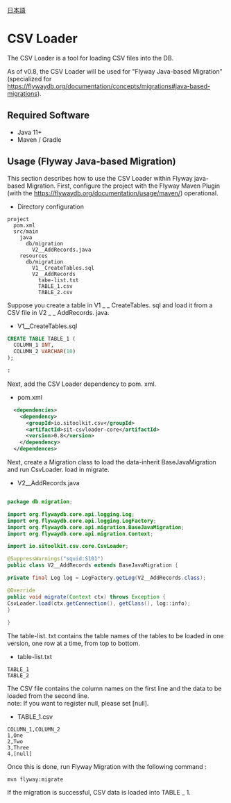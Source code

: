 [日本語](README_ja.md)

# CSV Loader

The CSV Loader is a tool for loading CSV files into the DB.

As of v0.8, the CSV Loader will be used for "Flyway Java-based Migration" (specialized for https://flywaydb.org/documentation/concepts/migrations#java-based-migrations).



## Required Software

- Java 11+
- Maven / Gradle

## Usage (Flyway Java-based Migration)

This section describes how to use the CSV Loader within Flyway java-based Migration.
First, configure the project with the Flyway Maven Plugin (with the https://flywaydb.org/documentation/usage/maven/) operational.

- Directory configuration

```
project
  pom.xml
  src/main
    java
      db/migration
        V2__AddRecords.java
    resources
      db/migration
        V1__CreateTables.sql
        V2__AddRecords
          tabe-list.txt
          TABLE_1.csv
          TABLE_2.csv
```


Suppose you create a table in V1 _ _ CreateTables. sql and load it from a CSV file in V2 _ _ AddRecords. java.

- V1__CreateTables.sql

```sql
CREATE TABLE TABLE_1 (
  COLUMN_1 INT,
  COLUMN_2 VARCHAR(10)
);

:
```



Next, add the CSV Loader dependency to pom. xml.

- pom.xml

```xml
  <dependencies>
    <dependency>
      <groupId>io.sitoolkit.csv</groupId>
      <artifactId>sit-csvloader-core</artifactId>
      <version>0.8</version>
    </dependency>
  </dependences>
```


Next, create a Migration class to load the data-inherit BaseJavaMigration and run CsvLoader. load in migrate.

- V2__AddRecords.java

```java

package db.migration;

import org.flywaydb.core.api.logging.Log;
import org.flywaydb.core.api.logging.LogFactory;
import org.flywaydb.core.api.migration.BaseJavaMigration;
import org.flywaydb.core.api.migration.Context;

import io.sitoolkit.csv.core.CsvLoader;

@SuppressWarnings("squid:S101")
public class V2__AddRecords extends BaseJavaMigration {

private final Log log = LogFactory.getLog(V2__AddRecords.class);

@Override
public void migrate(Context ctx) throws Exception {
CsvLoader.load(ctx.getConnection(), getClass(), log::info);
}
  
}
```

The table-list. txt contains the table names of the tables to be loaded in one version, one row at a time, from top to bottom.

- table-list.txt

```
TABLE_1
TABLE_2
```


The CSV file contains the column names on the first line and the data to be loaded from the second line.  
note: If you want to register null, please set [null].

- TABLE_1.csv

```csv
COLUMN_1,COLUMN_2
1,One
2,Two
3,Three
4,[null]
```


Once this is done, run Flyway Migration with the following command :

```
mvn flyway:migrate
```


If the migration is successful, CSV data is loaded into TABLE _ 1.